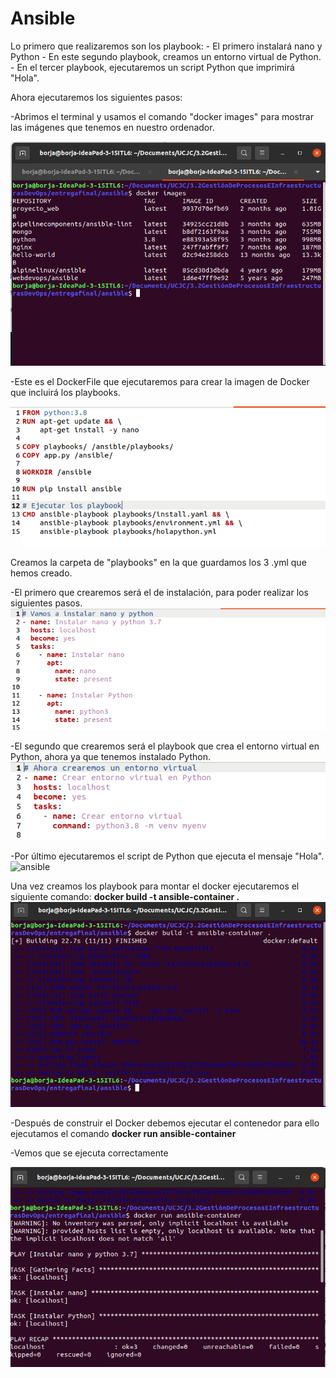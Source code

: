 # Ansible

Lo primero que realizaremos son los playbook:
    - El primero instalará nano y Python 
    - En este segundo playbook, creamos un entorno virtual de Python.
    - En el tercer playbook, ejecutaremos un script Python que imprimirá "Hola".

Ahora ejecutaremos los siguientes pasos:

-Abrimos el terminal y usamos el comando "docker images" para mostrar las imágenes que tenemos en nuestro ordenador.

![ansible](images/imagen1.png)

-Este es el DockerFile que ejecutaremos para crear la imagen de Docker que incluirá los playbooks.

![ansible](images/imagen4.png)

Creamos la carpeta de "playbooks" en la que guardamos los 3 .yml que hemos creado. 

-El primero que crearemos será el de instalación, para poder realizar los siguientes pasos.
![ansible](images/imagen5.png)

-El segundo que crearemos será el playbook que crea el entorno virtual en Python, ahora ya que tenemos instalado Python.
![ansible](images/imagen6.png)

-Por último ejecutaremos el script de Python que ejecuta el mensaje "Hola".
![ansible](imagenes/imagen7.png)

Una vez creamos los playbook para montar el docker ejecutaremos el siguiente comando:
**docker build -t ansible-container .**
![ansible](images/imagen2.png)

-Después de construir el Docker debemos ejecutar el contenedor para ello ejecutamos el comando **docker run ansible-container**

-Vemos que se ejecuta correctamente

![ansible](images/imagen3.png)


